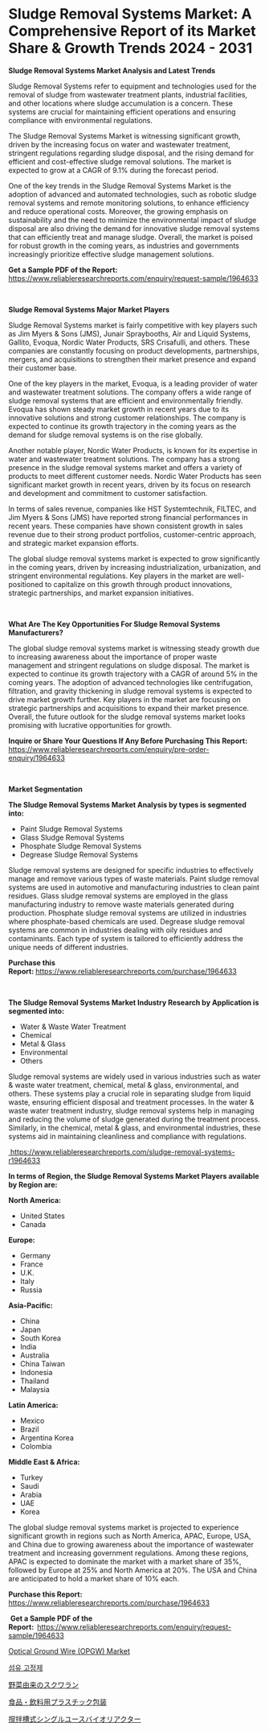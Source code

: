 <p><h1>Sludge Removal Systems Market: A Comprehensive Report of its Market Share & Growth Trends 2024 - 2031</h1></p><p><strong>Sludge Removal Systems Market Analysis and Latest Trends</strong></p>
<p><p>Sludge Removal Systems refer to equipment and technologies used for the removal of sludge from wastewater treatment plants, industrial facilities, and other locations where sludge accumulation is a concern. These systems are crucial for maintaining efficient operations and ensuring compliance with environmental regulations.</p><p>The Sludge Removal Systems Market is witnessing significant growth, driven by the increasing focus on water and wastewater treatment, stringent regulations regarding sludge disposal, and the rising demand for efficient and cost-effective sludge removal solutions. The market is expected to grow at a CAGR of 9.1% during the forecast period.</p><p>One of the key trends in the Sludge Removal Systems Market is the adoption of advanced and automated technologies, such as robotic sludge removal systems and remote monitoring solutions, to enhance efficiency and reduce operational costs. Moreover, the growing emphasis on sustainability and the need to minimize the environmental impact of sludge disposal are also driving the demand for innovative sludge removal systems that can efficiently treat and manage sludge. Overall, the market is poised for robust growth in the coming years, as industries and governments increasingly prioritize effective sludge management solutions.</p></p>
<p><strong>Get a Sample PDF of the Report:&nbsp;</strong> <a href="https://www.reliableresearchreports.com/enquiry/request-sample/1964633">https://www.reliableresearchreports.com/enquiry/request-sample/1964633</a></p>
<p>&nbsp;</p>
<p><strong>Sludge Removal Systems Major Market Players</strong></p>
<p><p>Sludge Removal Systems market is fairly competitive with key players such as Jim Myers & Sons (JMS), Junair Spraybooths, Air and Liquid Systems, Gallito, Evoqua, Nordic Water Products, SRS Crisafulli, and others. These companies are constantly focusing on product developments, partnerships, mergers, and acquisitions to strengthen their market presence and expand their customer base.</p><p>One of the key players in the market, Evoqua, is a leading provider of water and wastewater treatment solutions. The company offers a wide range of sludge removal systems that are efficient and environmentally friendly. Evoqua has shown steady market growth in recent years due to its innovative solutions and strong customer relationships. The company is expected to continue its growth trajectory in the coming years as the demand for sludge removal systems is on the rise globally.</p><p>Another notable player, Nordic Water Products, is known for its expertise in water and wastewater treatment solutions. The company has a strong presence in the sludge removal systems market and offers a variety of products to meet different customer needs. Nordic Water Products has seen significant market growth in recent years, driven by its focus on research and development and commitment to customer satisfaction.</p><p>In terms of sales revenue, companies like HST Systemtechnik, FILTEC, and Jim Myers & Sons (JMS) have reported strong financial performances in recent years. These companies have shown consistent growth in sales revenue due to their strong product portfolios, customer-centric approach, and strategic market expansion efforts.</p><p>The global sludge removal systems market is expected to grow significantly in the coming years, driven by increasing industrialization, urbanization, and stringent environmental regulations. Key players in the market are well-positioned to capitalize on this growth through product innovations, strategic partnerships, and market expansion initiatives.</p></p>
<p>&nbsp;</p>
<p><strong>What Are The Key Opportunities For Sludge Removal Systems Manufacturers?</strong></p>
<p><p>The global sludge removal systems market is witnessing steady growth due to increasing awareness about the importance of proper waste management and stringent regulations on sludge disposal. The market is expected to continue its growth trajectory with a CAGR of around 5% in the coming years. The adoption of advanced technologies like centrifugation, filtration, and gravity thickening in sludge removal systems is expected to drive market growth further. Key players in the market are focusing on strategic partnerships and acquisitions to expand their market presence. Overall, the future outlook for the sludge removal systems market looks promising with lucrative opportunities for growth.</p></p>
<p><strong>Inquire or Share Your Questions If Any Before Purchasing This Report:</strong> <a href="https://www.reliableresearchreports.com/enquiry/pre-order-enquiry/1964633">https://www.reliableresearchreports.com/enquiry/pre-order-enquiry/1964633</a></p>
<p>&nbsp;</p>
<p><strong>Market Segmentation</strong></p>
<p><strong>The Sludge Removal Systems Market Analysis by types is segmented into:</strong></p>
<p><ul><li>Paint Sludge Removal Systems</li><li>Glass Sludge Removal Systems</li><li>Phosphate Sludge Removal Systems</li><li>Degrease Sludge Removal Systems</li></ul></p>
<p><p>Sludge removal systems are designed for specific industries to effectively manage and remove various types of waste materials. Paint sludge removal systems are used in automotive and manufacturing industries to clean paint residues. Glass sludge removal systems are employed in the glass manufacturing industry to remove waste materials generated during production. Phosphate sludge removal systems are utilized in industries where phosphate-based chemicals are used. Degrease sludge removal systems are common in industries dealing with oily residues and contaminants. Each type of system is tailored to efficiently address the unique needs of different industries.</p></p>
<p><strong>Purchase this Report:&nbsp;</strong><a href="https://www.reliableresearchreports.com/purchase/1964633">https://www.reliableresearchreports.com/purchase/1964633</a></p>
<p>&nbsp;</p>
<p><strong>The Sludge Removal Systems Market Industry Research by Application is segmented into:</strong></p>
<p><ul><li>Water & Waste Water Treatment</li><li>Chemical</li><li>Metal & Glass</li><li>Environmental</li><li>Others</li></ul></p>
<p><p>Sludge removal systems are widely used in various industries such as water & waste water treatment, chemical, metal & glass, environmental, and others. These systems play a crucial role in separating sludge from liquid waste, ensuring efficient disposal and treatment processes. In the water & waste water treatment industry, sludge removal systems help in managing and reducing the volume of sludge generated during the treatment process. Similarly, in the chemical, metal & glass, and environmental industries, these systems aid in maintaining cleanliness and compliance with regulations.</p></p>
<p><a href="https://www.reliableresearchreports.com/sludge-removal-systems-r1964633">&nbsp;https://www.reliableresearchreports.com/sludge-removal-systems-r1964633</a></p>
<p><strong>In terms of Region, the Sludge Removal Systems Market Players available by Region are:</strong></p>
<p>
    <p> <strong> North America: </strong>
        <ul>
            <li>United States</li>
            <li>Canada</li>
        </ul>
        </p> 
    <p> <strong> Europe: </strong>
        <ul>
            <li>Germany</li>
            <li>France</li>
            <li>U.K.</li>
            <li>Italy</li>
            <li>Russia</li>
        </ul>
        </p> 
    <p> <strong> Asia-Pacific: </strong>
        <ul>
            <li>China</li>
            <li>Japan</li>
            <li>South Korea</li>
            <li>India</li>
            <li>Australia</li>
            <li>China Taiwan</li>
            <li>Indonesia</li>
            <li>Thailand</li>
            <li>Malaysia</li>
        </ul>
        </p> 
    <p> <strong> Latin America: </strong>
        <ul>
            <li>Mexico</li>
            <li>Brazil</li>
            <li>Argentina Korea</li>
            <li>Colombia</li>
        </ul>
        </p> 
    <p> <strong> Middle East & Africa: </strong>
        <ul>
            <li>Turkey</li>
            <li>Saudi</li>
            <li>Arabia</li>
            <li>UAE</li>
            <li>Korea</li>
        </ul>
    </p>
    </p>
<p><p>The global sludge removal systems market is projected to experience significant growth in regions such as North America, APAC, Europe, USA, and China due to growing awareness about the importance of wastewater treatment and increasing government regulations. Among these regions, APAC is expected to dominate the market with a market share of 35%, followed by Europe at 25% and North America at 20%. The USA and China are anticipated to hold a market share of 10% each.</p></p>
<p><strong>Purchase this Report: </strong><a href="https://www.reliableresearchreports.com/purchase/1964633">https://www.reliableresearchreports.com/purchase/1964633</a></p>
<p>&nbsp;<strong>Get a Sample PDF of the Report:&nbsp;&nbsp;</strong><a href="https://www.reliableresearchreports.com/enquiry/request-sample/1964633">https://www.reliableresearchreports.com/enquiry/request-sample/1964633</a></p>
<p><strong></strong></p>
<p><p><a href="https://github.com/julyju69/Market-Research-Report-List-4/blob/main/optical-ground-wire-opgw-market.md">Optical Ground Wire (OPGW) Market</a></p><p><a href="https://medium.com/@danieldobroiu20221/%EA%B8%80%EB%A1%9C%EB%B2%8C-%EC%84%AC%EC%9C%A0-%EA%B3%A0%EC%A0%95%EC%A0%9C-%EC%8B%9C%EC%9E%A5-%EA%B7%9C%EB%AA%A8%EC%97%90-%EB%8C%80%ED%95%9C-%EA%B9%8A%EC%9D%80-%EB%B6%84%EC%84%9D-%EB%B0%8F-2024%EB%85%84%EB%B6%80%ED%84%B0-2031%EB%85%84%EA%B9%8C%EC%A7%80-%EC%98%88%EC%B8%A1%EB%90%9C-%EB%B9%A0%EB%A5%B4%EA%B2%8C-%EC%84%B1%EC%9E%A5%ED%95%98%EB%8A%94-cagr-b6397662c91f">섬유 고정제</a></p><p><a href="https://medium.com/@claudehintz/%E9%87%8E%E8%8F%9C%E7%94%B1%E6%9D%A5%E3%81%AE%E3%82%B9%E3%82%AF%E3%83%AF%E3%83%AC%E3%83%B3%E5%B8%82%E5%A0%B4%E3%82%B7%E3%82%A7%E3%82%A2-%E3%82%B5%E3%82%A4%E3%82%BA-%E3%83%88%E3%83%AC%E3%83%B3%E3%83%89-%E7%94%A3%E6%A5%AD%E5%88%86%E6%9E%90%E3%83%AC%E3%83%9D%E3%83%BC%E3%83%88-%E3%82%A2%E3%83%97%E3%83%AA%E3%82%B1%E3%83%BC%E3%82%B7%E3%83%A7%E3%83%B3%E5%88%A5-%E5%8C%96%E7%B2%A7%E5%93%81-%E5%8C%BB%E8%96%AC%E5%93%81-%E9%A3%9F%E5%93%81-%E3%82%BF%E3%82%A4%E3%83%97%E5%88%A5-%E9%A3%9F%E5%93%81%E3%82%B0%E3%83%AC%E3%83%BC%E3%83%89-%E5%8C%BB%E7%99%82%E3%82%B0%E3%83%AC%E3%83%BC%E3%83%89-%E6%A5%AD%E7%95%8C%E3%82%B0%E3%83%AC%E3%83%BC%E3%83%89-%E3%81%9D%E3%81%AE%E4%BB%96-%E3%81%8A%E3%82%88%E3%81%B32024%E5%B9%B4%E3%81%8B%E3%82%892031-12cbab1eaf2b">野菜由来のスクワラン</a></p><p><a href="https://github.com/deonnorth8/Market-Research-Report-List-1/blob/main/8877462152308.md">食品・飲料用プラスチック包装</a></p><p><a href="https://medium.com/@alexandrakristinadresen/2024%E5%B9%B4%E3%81%8B%E3%82%892031%E5%B9%B4%E3%81%BE%E3%81%A7%E3%81%AE%E3%82%B9%E3%82%BF%E3%83%BC%E3%83%AC%E3%83%83%E3%83%88%E3%82%BF%E3%83%B3%E3%82%AF%E5%8D%98%E4%B8%80%E4%BD%BF%E7%94%A8%E3%83%90%E3%82%A4%E3%82%AA%E3%83%AA%E3%82%A2%E3%82%AF%E3%82%BF%E3%83%BC%E5%B8%82%E5%A0%B4%E3%81%AE%E6%88%90%E9%95%B7%E5%B1%95%E6%9C%9B%E3%81%AF-%E5%B8%82%E5%A0%B4%E3%81%AE%E5%82%BE%E5%90%91%E5%88%86%E6%9E%90%E3%81%AB%E3%82%88%E3%82%8C%E3%81%B0-%E3%82%A2%E3%83%97%E3%83%AA%E3%82%B1%E3%83%BC%E3%82%B7%E3%83%A7%E3%83%B3-%E5%9C%B0%E5%9F%9F%E3%81%AE%E8%A6%8B%E9%80%9A%E3%81%97-%E5%8F%8E%E7%9B%8A%E3%82%92%E4%B8%AD%E5%BF%83%E3%81%AB-cagr%E3%81%A7%E4%BA%88%E6%B8%AC%E3%81%97%E3%81%A6%E3%81%84%E3%81%BE%E3%81%99-2cfb01088974">撹拌槽式シングルユースバイオリアクター</a></p></p>